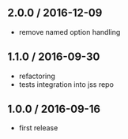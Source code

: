 ## 2.0.0 / 2016-12-09

- remove named option handling

## 1.1.0 / 2016-09-30

- refactoring
- tests integration into jss repo

## 1.0.0 / 2016-09-16

- first release
